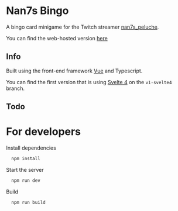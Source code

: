# Nan7s Bingo

A bingo card minigame for the Twitch streamer [nan7s_peluche](https://www.twitch.tv/nan7s_peluche).

You can find the web-hosted version [here](https://nan7s-bingo.netlify.app/)


## Info

Built using the front-end framework [Vue](https://vuejs.org/) and Typescript.

You can find the first version that is using [Svelte 4](https://svelte.dev/) on the `v1-svelte4` branch.

## Todo

# For developers

Install dependencies

```bash
  npm install
```

Start the server

```bash
  npm run dev
```

Build

```bash
  npm run build
```
